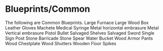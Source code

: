# Blueprints/Common

The following are Common Blueprints.
Large Furnace
Large Wood Box
Leather Gloves
Machete
Medical Syringe
Metal horizontal embrasure
Metal Vertical embrasure
Pistol Bullet
Salvaged Shelves
Salvaged Sword
Single Sign Post
Stone Barricade
Stone Spear
Water Bucket
Wood Armor Pants
Wood Chestplate
Wood Shutters
Wooden Floor Spikes
